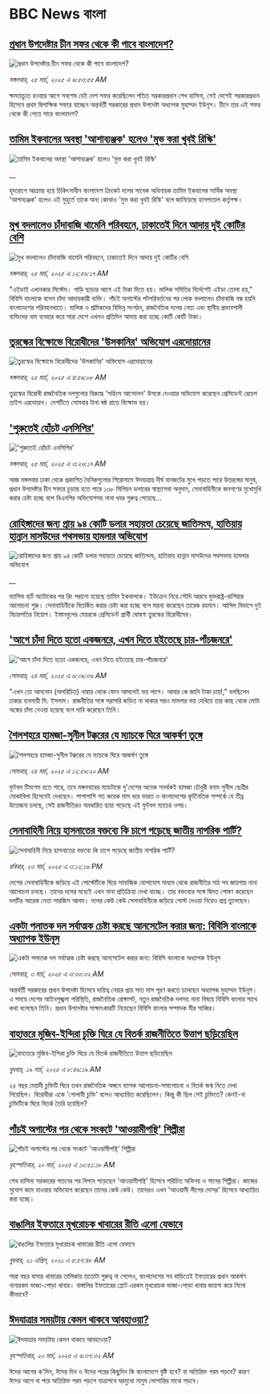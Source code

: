 # BBC News বাংলা## [প্রধান উপদেষ্টার চীন সফর থেকে কী পাবে বাংলাদেশ?](https://www.bbc.com/bengali/articles/c5y0jyje64ko?at_campaign=githubrss)![প্রধান উপদেষ্টার চীন সফর থেকে কী পাবে বাংলাদেশ?](https://ichef.bbci.co.uk/ace/standard/240/cpsprodpb/aa33/live/767c64e0-08d7-11f0-94d4-6f954f5dcfa3.jpg)_মঙ্গলবার, ২৫ মার্চ, ২০২৫ এ ৬:৫৩:৫৫ AM_ক্ষমতাচ্যুত হওয়ার আগে সবশেষ যেই দেশ সফর করেছিলেন পতিত সরকারপ্রধান শেখ হাসিনা, সেই দেশেই সরকারপ্রধান হিসেবে প্রথম দ্বিপাক্ষিক সফরে যাচ্ছেন অন্তর্বর্তী সরকারের প্রধান উপদেষ্টা অধ্যাপক মুহাম্মদ ইউনূস। চীনে তার এই সফর থেকে কী পেতে পারে বাংলাদেশ?## [তামিম ইকবালের অবস্থা 'আশাব্যঞ্জক' হলেও 'মুভ করা খুবই রিস্কি'](https://www.bbc.co.uk/bengali/live/cd65dg309y6t?at_campaign=githubrss)![তামিম ইকবালের অবস্থা 'আশাব্যঞ্জক' হলেও 'মুভ করা খুবই রিস্কি'](https://ichef.bbci.co.uk/ace/standard/240/cpsprodpb/3546/live/28778730-0949-11f0-94d4-6f954f5dcfa3.jpg)__হৃদরোগে আক্রান্ত হয়ে চিকিৎসাধীন বাংলাদেশ ক্রিকেট দলের সাবেক অধিনায়ক তামিম ইকবালের সার্বিক অবস্থা 'আশাব্যঞ্জক' হলেও এই মুহূর্তে তাকে অন্য কোথাও 'মুভ করা খুবই রিস্কি' বলে জানিয়েছে হাসপাতাল কর্তৃপক্ষ।## [মুখ বদলালেও চাঁদাবাজি থামেনি পরিবহনে, ঢাকাতেই দিনে আদায় দুই কোটির বেশি](https://www.bbc.com/bengali/articles/c5ymzqv7qezo?at_campaign=githubrss)![মুখ বদলালেও চাঁদাবাজি থামেনি পরিবহনে, ঢাকাতেই দিনে আদায় দুই কোটির বেশি](https://ichef.bbci.co.uk/ace/standard/240/cpsprodpb/4383/live/b5ab5300-0572-11f0-a165-4b63c0a4f6f3.jpg)_মঙ্গলবার, ২৫ মার্চ, ২০২৫ এ ১২:৫৯:১৭ AM_"এইডাই এখানকার সিস্টেম। গাড়ি ছাড়ার আগে এই টাকা দিতে হয়। মালিক সমিতির নির্দেশেই এইডা তোলা হয়," বিবিসি বাংলাকে বলেন চাঁদা আদায়কারী ব্যক্তি। পাঁচই অগাস্টের পটপরিবর্তনের পর লোক বদলালেও চাঁদাবাজি বন্ধ হয়নি বাংলাদেশের পরিবহনখাতে। মালিক ও শ্রমিকদের বিভিন্ন সংগঠন, রাজনৈতিক দলের নেতা এবং স্থানীয় প্রভাবশালী ব্যক্তিদের নাম ব্যবহার করে সারা দেশে এখনও প্রতিদিন আদায় করা হচ্ছে কোটি কোটি টাকা।## [তুরস্কের বিক্ষোভে বিরোধীদের 'উসকানির'  অভিযোগ এরদোয়ানের](https://www.bbc.com/bengali/articles/cx20qwwvzr1o?at_campaign=githubrss)![তুরস্কের বিক্ষোভে বিরোধীদের 'উসকানির'  অভিযোগ এরদোয়ানের](https://ichef.bbci.co.uk/ace/standard/240/cpsprodpb/fd3f/live/441094f0-0926-11f0-88b7-5556e7b55c5e.jpg)_মঙ্গলবার, ২৫ মার্চ, ২০২৫ এ ৪:৫৬:০৮ AM_তুরস্কের বিরোধী রাজনৈতিক দলগুলোর বিরুদ্ধে 'সহিংস আন্দোলন' উসকে দেওয়ার অভিযোগ করেছেন প্রেসিডেন্ট রেচেপ তাইপ এরদোয়ান। দেশটিতে সোমবার টানা ষষ্ঠ রাতে  বিক্ষোভ হয়।## ['শুরুতেই হোঁচট এনসিপির'](https://www.bbc.com/bengali/articles/c4g0125kzy3o?at_campaign=githubrss)!['শুরুতেই হোঁচট এনসিপির'](https://ichef.bbci.co.uk/ace/standard/240/cpsprodpb/235c/live/c7338480-0919-11f0-88b7-5556e7b55c5e.jpg)_মঙ্গলবার, ২৫ মার্চ, ২০২৫ এ ৩:২৬:১৭ AM_আজ মঙ্গলবার ঢাকা থেকে প্রকাশিত দৈনিকগুলোর শিরোনামে ঈদযাত্রায় দীর্ঘ যানজটের মুখে পড়তে পারে উত্তরঙ্গের মানুষ, প্রধান উপদেষ্টার চীন সফরে চূড়ান্ত হতে পারে ১৩৮ মিলিয়ন ডলারের স্বাস্থ্যসেবা অনুদান, সেনাবাহিনীকে জনগণের মুখোমুখি করার চেষ্টা হচ্ছে বলে বিএনপির অভিযোগসহ নানা খবর গুরুত্ব পেয়েছে…## [রোহিঙ্গাদের জন্য প্রায় ৯৪ কোটি ডলার সহায়তা চেয়েছে জাতিসংঘ, হাতিয়ায় হান্নান মাসউদের পথসভায় হামলার অভিযোগ](https://www.bbc.co.uk/bengali/live/cy0dzjyn283t?at_campaign=githubrss)![রোহিঙ্গাদের জন্য প্রায় ৯৪ কোটি ডলার সহায়তা চেয়েছে জাতিসংঘ, হাতিয়ায় হান্নান মাসউদের পথসভায় হামলার অভিযোগ](https://ichef.bbci.co.uk/ace/standard/240/cpsprodpb/e957/live/149e88d0-08cc-11f0-94d4-6f954f5dcfa3.jpg)__ম্যাসিভ হার্ট অ্যাটাকের পর রিং পরানো হয়েছে তামিম ইকবালকে। ইউক্রেন নিয়ে সৌদি আরবে যুক্তরাষ্ট্র-রাশিয়ার আলোচনা শুরু। সেনাবাহিনীকে বিতর্কিত করার চেষ্টা করা হচ্ছে বলে মন্তব্য করেছেন তারেক রহমান। আপিল বিভাগে দুই বিচারপতির নিয়োগ। ইস্তানবুলের মেয়রকে প্রেসিডেন্ট প্রার্থী ঘোষণা তুরস্কের বিরোধীদের।## ['আগে চাঁদা দিতে হতো একজনরে, এখন দিতে হইতেছে চার-পাঁচজনরে'](https://www.bbc.com/bengali/articles/c2047z7lnwpo?at_campaign=githubrss)!['আগে চাঁদা দিতে হতো একজনরে, এখন দিতে হইতেছে চার-পাঁচজনরে'](https://ichef.bbci.co.uk/ace/standard/240/cpsprodpb/b548/live/84c657b0-0812-11f0-b352-537c712a39b7.jpg)_সোমবার, ২৪ মার্চ, ২০২৫ এ ৬:০৯:৩৬ AM_"এখন তো আননোন (অপরিচিত) নাম্বার থেকে ফোন আসলেই ভয় লাগে। আবার কে জানি টাকা চায়!," বলছিলেন ঢাকার ব্যবসায়ী মি. ইসলাম। রাজনীতির সঙ্গে সরাসরি জড়িত না থাকার পরও মামলার ভয় দেখিয়ে তার কাছ থেকে মোটা অঙ্কের চাঁদা নেওয়া হয়েছে বলে দাবি করেছেন তিনি।## [শৈলশহরে হামজা-সুনীল টক্করের যে ম্যাচকে ঘিরে আকর্ষণ তুঙ্গে](https://www.bbc.com/bengali/articles/c1kjxvy92r3o?at_campaign=githubrss)![শৈলশহরে হামজা-সুনীল টক্করের যে ম্যাচকে ঘিরে আকর্ষণ তুঙ্গে](https://ichef.bbci.co.uk/ace/standard/240/cpsprodpb/44ee/live/122b7160-07d9-11f0-8aad-d30c42e87de8.jpg)_সোমবার, ২৪ মার্চ, ২০২৫ এ ১২:৫৯:২০ AM_ফুটবল টিমগেম হতে পারে, তবে মঙ্গলবারের ম্যাচটাকে দু'দেশের অনেক সমর্থকই হামজা চৌধুরী বনাম সুনীল ছেত্রীর মোকাবিলা হিসেবেই দেখছেন। পাশাপাশি গত কয়েক মাস ধরে ভারত ও বাংলাদেশের কূটনৈতিক সম্পর্কে যে তীব্র উত্তেজনা চলছে, সেই রাজনীতিরও অবধারিত ছায়া পড়েছে এই ফুটবল ম্যাচের ওপর।## [সেনাবাহিনী নিয়ে হাসনাতের বক্তব্যে কি চাপে পড়েছে জাতীয় নাগরিক পার্টি?](https://www.bbc.com/bengali/articles/cyvezjj6z1lo?at_campaign=githubrss)![সেনাবাহিনী নিয়ে হাসনাতের বক্তব্যে কি চাপে পড়েছে জাতীয় নাগরিক পার্টি?](https://ichef.bbci.co.uk/ace/standard/240/cpsprodpb/6e15/live/91fa27b0-07de-11f0-88b7-5556e7b55c5e.jpg)_রবিবার, ২৩ মার্চ, ২০২৫ এ ৩:১২:১৬ PM_দেশের সেনাবাহিনীকে জড়িয়ে এই পোস্টেটিকে ঘিরে সামাজিক যোগাযোগ মাধ্যম থেকে রাজনীতির মাঠ সব জায়গায় নানা আলোচনা চলছে। তাদের দলের মধ্যেই এখন নানা প্রতিক্রিয়া দেখা যাচ্ছে। তার বক্তব্যের সঙ্গে দ্বিমত পোষণ করেছেন দলটির আরেক নেতা সারজিস আলম।  দলের কেউ কেউ সেনাবাহিনীকে জড়িয়ে পোস্ট দেওয়া নিয়েও প্রশ্ন তুলেছেন।## [একটা পলাতক দল সর্বাত্মক চেষ্টা করছে আনসেটেল করার জন্য:  বিবিসি বাংলাকে অধ্যাপক ইউনূস ](https://www.bbc.com/bengali/articles/cn4yy9gr8dlo?at_campaign=githubrss)![একটা পলাতক দল সর্বাত্মক চেষ্টা করছে আনসেটেল করার জন্য:  বিবিসি বাংলাকে অধ্যাপক ইউনূস ](https://ichef.bbci.co.uk/ace/standard/240/cpsprodpb/62c1/live/00c95a20-f5bb-11ef-896e-d7e7fb1719a4.jpg)_সোমবার, ৩ মার্চ, ২০২৫ এ ৩:৩০:৩২ AM_অন্তর্বর্তী সরকারের প্রধান উপদেষ্টা হিসেবে দায়িত্ব নেয়ার প্রায় সাত মাস পূরণ করতে চলেছেন অধ্যাপক মুহাম্মদ ইউনূস। এ সময়ে দেশের আইনশৃঙ্খলা পরিস্থিতি, রাজনৈতিক প্রেক্ষাপট, নতুন রাজনৈতিক দলসহ নানা বিষয়ে বিবিসি বাংলার সাথে কথা বলেছেন তিনি। প্রধান উপদেষ্টার সাক্ষাৎকারটি নিয়েছেন বিবিসি বাংলার সম্পাদক মীর সাব্বির।## [বাহাত্তরে মুজিব-ইন্দিরা চুক্তি ঘিরে যে বিতর্ক রাজনীতিতে উত্তাপ ছড়িয়েছিল](https://www.bbc.com/bengali/articles/c3e420ew22go?at_campaign=githubrss)![বাহাত্তরে মুজিব-ইন্দিরা চুক্তি ঘিরে যে বিতর্ক রাজনীতিতে উত্তাপ ছড়িয়েছিল](https://ichef.bbci.co.uk/ace/standard/240/cpsprodpb/4125/live/e9aa6f00-0424-11f0-97d3-37df2b293ed1.jpg)_বুধবার, ১৯ মার্চ, ২০২৫ এ ৮:৪৯:১৯ AM_২৫ বছর মেয়াদী চুক্তিটি ঘিরে তখন রাজনৈতিক অঙ্গনে ব্যাপক আলোচনা-সমালোচনা ও বিতর্ক জন্ম নিতে দেখা গিয়েছিল। বিরোধীরা একে 'গোলামী চুক্তি' বলেও আখ্যায়িত করেছিলেন। কিন্তু কী ছিল সেই চুক্তিতে? কেনই-বা চুক্তিটিকে ঘিরে বিতর্ক তৈরি হয়েছিল?## [পাঁচই অগাস্টের পর থেকে সংকটে 'আওয়ামীপন্থি' শিল্পীরা](https://www.bbc.com/bengali/articles/cvg51zp4p0do?at_campaign=githubrss)![পাঁচই অগাস্টের পর থেকে সংকটে 'আওয়ামীপন্থি' শিল্পীরা](https://ichef.bbci.co.uk/ace/standard/240/cpsprodpb/a65c/live/a91d5de0-040f-11f0-9a14-55d29bbe2f11.jpg)_বৃহস্পতিবার, ২০ মার্চ, ২০২৫ এ ১০:৫১:১৮ AM_শেখ হাসিনা সরকারের পতনের পর বিপদে পড়েছেন 'আওয়ামীপন্থি' হিসেবে পরিচিত অভিনয় ও গানের শিল্পীরা। কাজের সুযোগ কমে যাওয়ার অভিযোগ করেছেন তাদের কেউ কেউ। তাদেরও এখন 'আওয়ামী লীগের দোসর' হিসেবে আখ্যায়িত করা হচ্ছে।## [বাঙালির ইফতারে মুখরোচক খাবারের রীতি এলো যেভাবে](https://www.bbc.com/bengali/news-56822659?at_campaign=githubrss)![বাঙালির ইফতারে মুখরোচক খাবারের রীতি এলো যেভাবে](https://ichef.bbci.co.uk/ace/standard/240/cpsprodpb/AA0D/production/_118133534_69c69df9-e435-4cf0-b789-56a71b93ded3.jpg)_বুধবার, ২১ এপ্রিল, ২০২১ এ ৫:৫৭:৪৮ AM_সারা বছর বাসার খাবারের তালিকায় ততোটা গুরুত্ব না পেলেও, বাংলাদেশের সব বাড়িতেই ইফতারের প্রধান আকর্ষণ নানারকম ভাজা-পোড়া খাবার। বাঙ্গালির ইফতারের প্লেটে এরকম মুখরোচক ভাজা-পোড়া খাবার জায়গা করে নিলো কীভাবে?## [ঈদযাত্রার সময়টায় কেমন থাকবে আবহাওয়া? ](https://www.bbc.com/bengali/articles/c2kgynvwpe1o?at_campaign=githubrss)![ঈদযাত্রার সময়টায় কেমন থাকবে আবহাওয়া? ](https://ichef.bbci.co.uk/ace/standard/240/cpsprodpb/3857/live/dc94d7b0-0550-11f0-88b7-5556e7b55c5e.jpg)_বৃহস্পতিবার, ২০ মার্চ, ২০২৫ এ ৬:৩৭:৩২ AM_ঈদের আগের ক'দিন, ঈদের দিন ও ঈদের পরের কিছুদিন কি বাংলাদেশে বৃষ্টি হবে? বা অতিরিক্ত গরম পড়বে? কারণ ঈদের আগে বা পরে অতিরিক্ত গরম পড়লে যাত্রাপথে ঘরমুখো মানুষ ভোগান্তির মাঝে পড়বে।